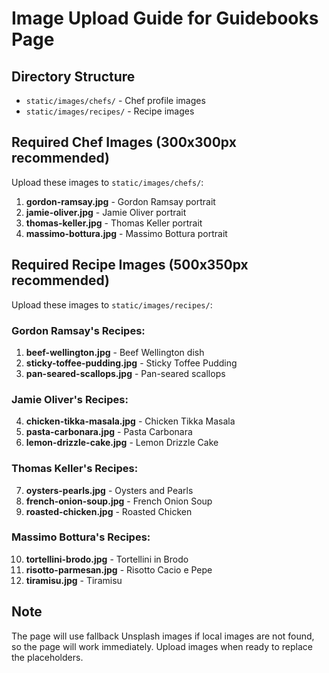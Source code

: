 # Image Upload Guide for Guidebooks Page

## Directory Structure
- `static/images/chefs/` - Chef profile images
- `static/images/recipes/` - Recipe images

## Required Chef Images (300x300px recommended)
Upload these images to `static/images/chefs/`:

1. **gordon-ramsay.jpg** - Gordon Ramsay portrait
2. **jamie-oliver.jpg** - Jamie Oliver portrait
3. **thomas-keller.jpg** - Thomas Keller portrait
4. **massimo-bottura.jpg** - Massimo Bottura portrait

## Required Recipe Images (500x350px recommended)
Upload these images to `static/images/recipes/`:

### Gordon Ramsay's Recipes:
1. **beef-wellington.jpg** - Beef Wellington dish
2. **sticky-toffee-pudding.jpg** - Sticky Toffee Pudding
3. **pan-seared-scallops.jpg** - Pan-seared scallops

### Jamie Oliver's Recipes:
4. **chicken-tikka-masala.jpg** - Chicken Tikka Masala
5. **pasta-carbonara.jpg** - Pasta Carbonara
6. **lemon-drizzle-cake.jpg** - Lemon Drizzle Cake

### Thomas Keller's Recipes:
7. **oysters-pearls.jpg** - Oysters and Pearls
8. **french-onion-soup.jpg** - French Onion Soup
9. **roasted-chicken.jpg** - Roasted Chicken

### Massimo Bottura's Recipes:
10. **tortellini-brodo.jpg** - Tortellini in Brodo
11. **risotto-parmesan.jpg** - Risotto Cacio e Pepe
12. **tiramisu.jpg** - Tiramisu

## Note
The page will use fallback Unsplash images if local images are not found, so the page will work immediately. Upload images when ready to replace the placeholders.

